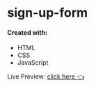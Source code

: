 # sign-up-form

#### Created with:
- HTML
- CSS
- JavaScript

Live Preview: [click here :point_left:](https://sanjero20.github.io/sign-up-form/)
